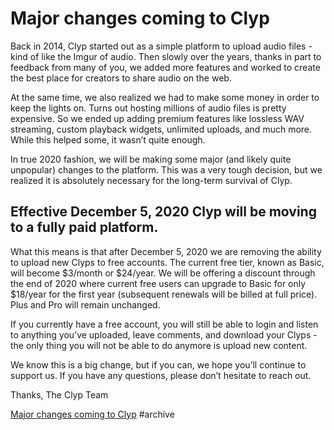 # Major changes coming to Clyp
Back in 2014, Clyp started out as a simple platform to upload audio files - kind of like the Imgur of audio. Then slowly over the years, thanks in part to feedback from many of you, we added more features and worked to create the best place for creators to share audio on the web.

At the same time, we also realized we had to make some money in order to keep the lights on. Turns out hosting millions of audio files is pretty expensive. So we ended up adding premium features like lossless WAV streaming, custom playback widgets, unlimited uploads, and much more. While this helped some, it wasn’t quite enough.

In true 2020 fashion, we will be making some major (and likely quite unpopular) changes to the platform. This was a very tough decision, but we realized it is absolutely necessary for the long-term survival of Clyp.

## **Effective December 5, 2020 Clyp will be moving to a fully paid platform.**
What this means is that after December 5, 2020 we are removing the ability to upload new Clyps to free accounts. The current free tier, known as Basic, will become $3/month or $24/year. We will be offering a discount through the end of 2020 where current free users can upgrade to Basic for only $18/year for the first year (subsequent renewals will be billed at full price). Plus and Pro will remain unchanged.

If you currently have a free account, you will still be able to login and listen to anything you’ve uploaded, leave comments, and download your Clyps - the only thing you will not be able to do anymore is upload new content.

We know this is a big change, but if you can, we hope you’ll continue to support us. If you have any questions, please don’t hesitate to reach out.

Thanks,
The Clyp Team

[Major changes coming to Clyp](https://clypblog.tumblr.com/post/636222649313394688/major-changes-coming-to-clyp) #archive